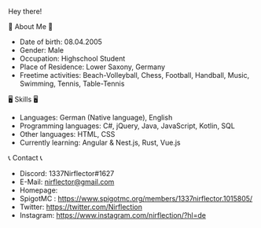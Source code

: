 
Hey there!

🤵 About Me 🤵
 - Date of birth: 08.04.2005
 - Gender: Male
 - Occupation: Highschool Student
 - Place of Residence: Lower Saxony, Germany
 - Freetime activities: Beach-Volleyball, Chess, Football, Handball, Music, Swimming, Tennis, Table-Tennis

🖥️ Skills 🖥️
 - Languages: German (Native language), English
 - Programming languages: C#, jQuery, Java, JavaScript, Kotlin, SQL
 - Other languages: HTML, CSS
 - Currently learning: Angular & Nest.js, Rust, Vue.js

📞 Contact 📞
 - Discord: 1337Nirflector#1627
 - E-Mail: nirflector@gmail.com
 - Homepage: <Coming Soon>
 - SpigotMC : https://www.spigotmc.org/members/1337nirflector.1015805/
 - Twitter: https://twitter.com/Nirflection
 - Instagram: https://www.instagram.com/nirflection/?hl=de
